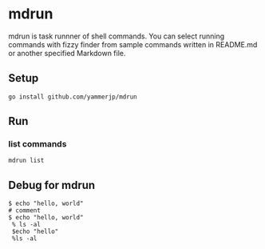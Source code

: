 # mdrun

mdrun is task runnner of shell commands.
You can select running commands with fizzy finder from sample commands written in README.md or another specified Markdown file.

## Setup

```
go install github.com/yammerjp/mdrun
```

## Run

### list commands

```
mdrun list
```

## Debug for mdrun

```
$ echo "hello, world"
# comment
$ echo "hello, world"
 % ls -al
 $echo "hello"
 %ls -al
```
